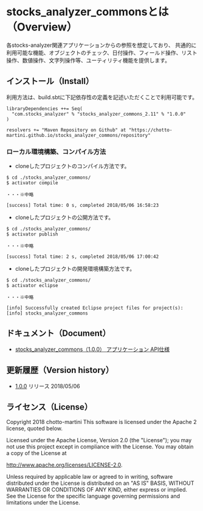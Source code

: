 # stocks_analyzer_commonsとは（Overview）
各stocks-analyzer関連アプリケーションからの参照を想定しており、
共通的に利用可能な機能、オブジェクトのチェック、日付操作、フィールド操作、リスト操作、数値操作、文字列操作等、ユーティリティ機能を提供します。



## インストール（Install）
利用方法は、build.sbtに下記依存性の定義を記述いただくことで利用可能です。
```
libraryDependencies ++= Seq(
  "com.stocks_analyzer" % "stocks_analyzer_commons_2.11" % "1.0.0"
)

resolvers += "Maven Repository on Github" at "https://chotto-martini.github.io/stocks_analyzer_commons/repository"
```

### ローカル環境構築、コンパイル方法
- cloneしたプロジェクトのコンパイル方法です。
```
$ cd ./stocks_analyzer_commons/
$ activator compile

・・・※中略

[success] Total time: 0 s, completed 2018/05/06 16:58:23
```

- cloneしたプロジェクトの公開方法です。
```
$ cd ./stocks_analyzer_commons/
$ activator publish

・・・※中略

[success] Total time: 2 s, completed 2018/05/06 17:00:42
```

- cloneしたプロジェクトの開発環境構築方法です。
```
$ cd ./stocks_analyzer_commons/
$ activator eclipse

・・・※中略

[info] Successfully created Eclipse project files for project(s):
[info] stocks_analyzer_commons
```



## ドキュメント（Document）

* [stocks_analyzer_commons（1.0.0） アプリケーション API仕様](https://chotto-martini.github.io/stocks_analyzer_commons/doc/javadoc/stocks_analyzer_commons/1.0.0/)



## 更新履歴（Version history）

* [1.0.0](https://github.com/chotto-martini/stocks_analyzer_commons/releases/tag/1.0.0) リリース 2018/05/06



## ライセンス（License）
Copyright 2018 chotto-martini This software is licensed under the Apache 2 license, quoted below.

Licensed under the Apache License, Version 2.0 (the "License"); you may not use this project except in compliance with the License. You may obtain a copy of the License at

http://www.apache.org/licenses/LICENSE-2.0.

Unless required by applicable law or agreed to in writing, software distributed under the License is distributed on an "AS IS" BASIS, WITHOUT WARRANTIES OR CONDITIONS OF ANY KIND, either express or implied. See the License for the specific language governing permissions and limitations under the License.
